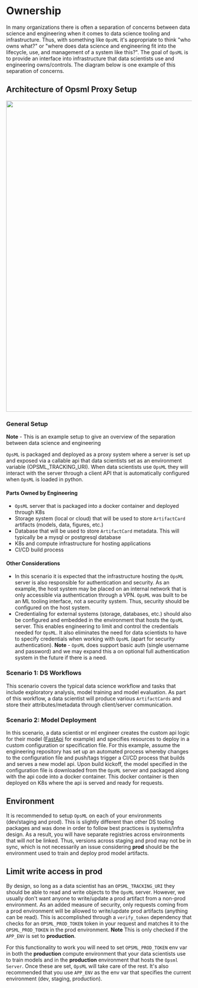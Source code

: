 # Ownership

In many organizations there is often a separation of concerns between data science and engineering when it comes to data science tooling and infrastructure. Thus, with something like `OpsML` it's appropriate to think "who owns what?" or "where does data science and engineering fit into the lifecycle, use, and management of a system like this?". The goal of `OpsML` is to provide an interface into infrastructure that data scientists use and engineering owns/controls. The diagram below is one example of this separation of concerns.

## **Architecture of Opsml Proxy Setup**

<p align="center">
  <img src="../../images/opsml-example-arch.png" width="1419" height="845"/>
</p>

### General Setup

**Note** - This is an example setup to give an overview of the separation between data science and engineering

`OpsML` is packaged and deployed as a proxy system where a server is set up and exposed via a callable api that data scientists set as an environment variable (OPSML_TRACKING_URI). When data scientists use `OpsML` they will interact with the server through a client API that is automatically configured when `OpsML` is loaded in python.

#### Parts Owned by Engineering

- `OpsML` server that is packaged into a docker container and deployed through K8s
- Storage system (local or cloud) that will be used to store `ArtifactCard` artifacts (models, data, figures, etc.) 
- Database that will be used to store `ArtifactCard` metadata. This will typically be a mysql or postgresql database
- K8s and compute infrastructure for hosting applications
- CI/CD build process

#### Other Considerations

- In this scenario it is expected that the infrastructure hosting the `OpsML` server is also responsible for authentication and security. As an example, the host system may be placed on an internal network that is only accessible via authentication through a VPN. `OpsML` was built to be an ML tooling interface, not a security system. Thus, security should be configured on the host system.
- Credentialing for external systems (storage, databases, etc.) should also be configured and embedded in the environment that hosts the `OpsML` server. This enables engineering to limit and control the credentials needed for `OpsML`. It also eliminates the need for data scientists to have to specify credentials when working with `OpsML` (apart for security authentication). **Note** - `OpsML` does support basic auth (single username and password) and we may expand this a on optional full authentication system in the future if there is a need.

### Scenario 1: DS Workflows

This scenario covers the typical data science workflow and tasks that include exploratory analysis, model training and model evaluation. As part of this workflow, a data scientist will produce various `ArtifactCards` and store their attributes/metadata through client/server communication.

### Scenario 2: Model Deployment

In this scenario, a data scientist or ml engineer creates the custom api logic for their model ([FastApi](https://fastapi.tiangolo.com/) for example) and specifies resources to deploy in a custom configuration or specification file. For this example, assume the engineering repository has set up an automated process whereby changes to the configuration file and push/tags trigger a CI/CD process that builds and serves a new model api. Upon build kickoff, the model specified in the configuration file is downloaded from the `OpsML` server and packaged along with the api code into a docker container. This docker container is then deployed on K8s where the api is served and ready for requests.


## Environment

It is recommended to setup `OpsML` on each of your environments (dev/staging and prod). This is slightly different than other DS tooling packages and was done in order to follow best practices is systems/infra design. As a result, you will have separate registries across environments that will *not* be linked. Thus, versions across staging and prod may not be in sync, which is not necessarily an issue considering **prod** should be the environment used to train and deploy prod model artifacts.

## Limit write access in prod

By design, so long as a data scientist has an `OPSML_TRACKING_URI` they should be able to read and write objects to the `OpsML` server. However, we usually don't want anyone to write/update a prod artifact from a non-prod environment. As an added measure of security, only requests coming from a prod environment will be allowed to write/update prod artifacts (anything can be read). This is accomplished through a `verify_token` dependency that checks for an `OPSML_PROD_TOKEN` token in your request and matches it to the `OPSML_PROD_TOKEN` in the prod environment. **Note** This is only checked if the `APP_ENV` is set to **production**.

For this functionality to work you will need to set `OPSML_PROD_TOKEN` env var in both the **production** compute environment that your data scientists use to train models and in the **production** environment that hosts the `Opsml Server`. Once these are set, `OpsML` will take care of the rest. It's also recommended that you use `APP_ENV` as the env var that specifies the current environment (dev, staging, production).